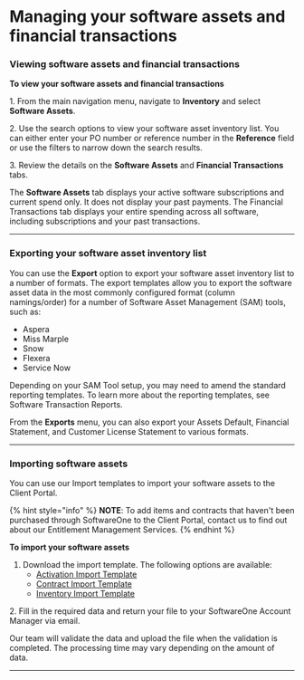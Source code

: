# Managing your software assets and financial transactions

### Viewing software assets and financial transactions

**To view your software assets and financial transactions**

1\. From the main navigation menu, navigate to **Inventory** and select **Software Assets**.

2\. Use the search options to view your software asset inventory list. You can either enter your PO number or reference number in the **Reference** field or use the filters to narrow down the search results.

3\. Review the details on the **Software Assets** and **Financial Transactions** tabs.

The **Software Assets** tab displays your active software subscriptions and current spend only. It does not display your past payments. The Financial Transactions tab displays your entire spending across all software, including subscriptions and your past transactions.

***

### Exporting your software asset inventory list

You can use the **Export** option to export your software asset inventory list to a number of formats. The export templates allow you to export the software asset data in the most commonly configured format (column namings/order) for a number of Software Asset Management (SAM) tools, such as:

* Aspera
* Miss Marple
* Snow
* Flexera
* Service Now

Depending on your SAM Tool setup, you may need to amend the standard reporting templates. To learn more about the reporting templates, see Software Transaction Reports.

From the **Exports** menu, you can also export your Assets Default, Financial Statement, and Customer License Statement to various formats.

***

### Importing software assets

You can use our Import templates to import your software assets to the Client Portal.

{% hint style="info" %}
**NOTE**: To add items and contracts that haven't been purchased through SoftwareOne to the Client Portal, contact us to find out about our Entitlement Management Services.
{% endhint %}

**To import your software assets**

1. Download the import template. The following options are available:
   * [Activation Import Template](https://help.pyracloud.com/wp-content/uploads/2020/11/Activation-Key-Import-Template.xlsx)
   * [Contract Import Template](https://help.pyracloud.com/wp-content/uploads/2020/11/Contract-Import-Template.xlsx)
   * [Inventory Import Template](https://help.pyracloud.com/wp-content/uploads/2020/11/Inventory-Import-Template.xls)

2\. Fill in the required data and return your file to your SoftwareOne Account Manager via email.

Our team will validate the data and upload the file when the validation is completed. The processing time may vary depending on the amount of data.

***
